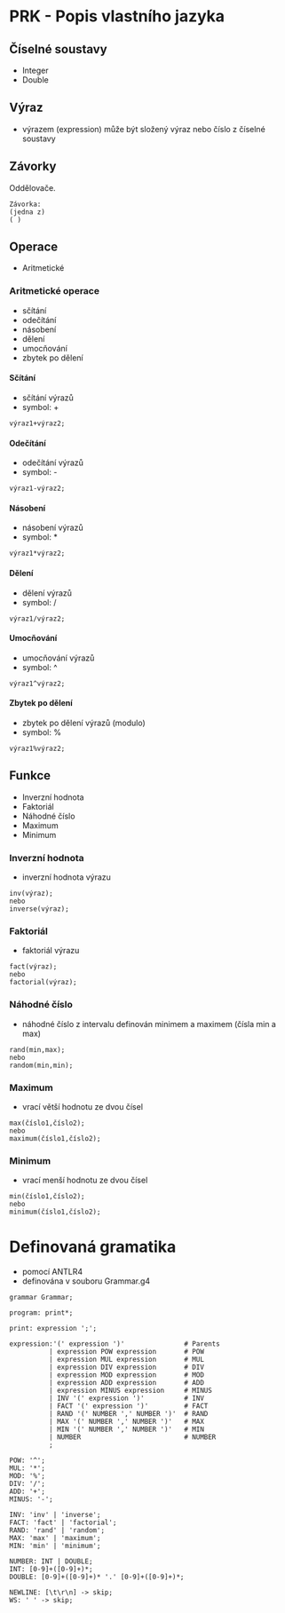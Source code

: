 # **PRK - Popis vlastního jazyka**
## **Číselné soustavy**
- Integer
- Double
## **Výraz**
- výrazem (expression) může být složený výraz nebo číslo z číselné soustavy
## **Závorky**
Oddělovače.
```
Závorka:
(jedna z)
( )
```
## **Operace**
- Aritmetické
### **Aritmetické operace**
- sčítání
- odečítání
- násobení
- dělení
- umocňování
- zbytek po dělení
#### **Sčítání**
- sčítání výrazů
- symbol: +
```
výraz1+výraz2;
```
#### **Odečítání**
- odečítání výrazů
- symbol: -
```
výraz1-výraz2;
```
#### **Násobení**
- násobení výrazů
- symbol: *
```
výraz1*výraz2;
```
#### **Dělení**
- dělení výrazů
- symbol: /
```
výraz1/výraz2;
```
#### **Umocňování**
- umocňování výrazů
- symbol: ^
```
výraz1^výraz2;
```
#### **Zbytek po dělení**
- zbytek po dělení výrazů (modulo)
- symbol: %
```
výraz1%výraz2;
```
## **Funkce**
- Inverzní hodnota
- Faktoriál
- Náhodné číslo
- Maximum
- Minimum
### **Inverzní hodnota**
- inverzní hodnota výrazu
```
inv(výraz);
nebo
inverse(výraz);
```
### **Faktoriál**
- faktoriál výrazu
```
fact(výraz);
nebo
factorial(výraz);
```
### **Náhodné číslo**
- náhodné číslo z intervalu definován minimem a maximem (čísla min a max)
```
rand(min,max);
nebo
random(min,min);
```
### **Maximum**
- vrací větší hodnotu ze dvou čísel
```
max(číslo1,číslo2);
nebo
maximum(číslo1,číslo2);
```
### **Minimum**
- vrací menší hodnotu ze dvou čísel
```
min(číslo1,číslo2);
nebo
minimum(číslo1,číslo2);
```
# Definovaná gramatika
- pomocí ANTLR4
- definována v souboru Grammar.g4
```
grammar Grammar;

program: print*;

print: expression ';';

expression:'(' expression ')'               # Parents
          | expression POW expression       # POW
          | expression MUL expression       # MUL
          | expression DIV expression       # DIV
          | expression MOD expression       # MOD
          | expression ADD expression       # ADD
          | expression MINUS expression     # MINUS
          | INV '(' expression ')'          # INV
          | FACT '(' expression ')'         # FACT
          | RAND '(' NUMBER ',' NUMBER ')'  # RAND
          | MAX '(' NUMBER ',' NUMBER ')'   # MAX
          | MIN '(' NUMBER ',' NUMBER ')'   # MIN
          | NUMBER                          # NUMBER
          ;

POW: '^';
MUL: '*';
MOD: '%';
DIV: '/';
ADD: '+';
MINUS: '-';

INV: 'inv' | 'inverse';
FACT: 'fact' | 'factorial';
RAND: 'rand' | 'random';
MAX: 'max' | 'maximum';
MIN: 'min' | 'minimum';

NUMBER: INT | DOUBLE;
INT: [0-9]+([0-9]+)*;
DOUBLE: [0-9]+([0-9]+)* '.' [0-9]+([0-9]+)*;

NEWLINE: [\t\r\n] -> skip;
WS: ' ' -> skip;
```
